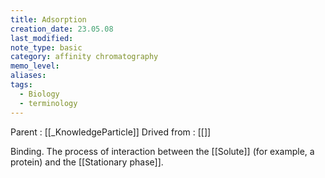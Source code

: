 ```yaml
---
title: Adsorption
creation_date: 23.05.08
last_modified: 
note_type: basic
category: affinity chromatography
memo_level: 
aliases: 
tags:
  - Biology
  - terminology
---
```


Parent : [[_KnowledgeParticle]]
Drived from : [[]]

Binding. The process of interaction between the [[Solute]] (for example, a protein) and the [[Stationary phase]].